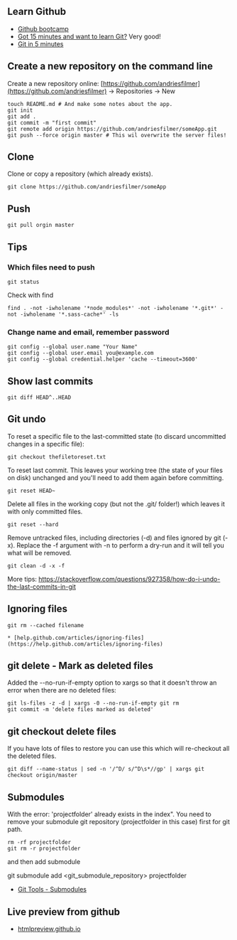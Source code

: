 ## Learn Github

* [Github bootcamp](https://help.github.com/categories/54/articles)
* [Got 15 minutes and want to learn Git?](http://try.github.io/levels/1/challenges/1) Very good!
* [Git in 5 minutes](http://classic.scottr.org/presentations/git-in-5-minutes)


## Create a new repository on the command line
Create a new repository online: [https://github.com/andriesfilmer](https://github.com/andriesfilmer) -> Repositories -> New

    touch README.md # And make some notes about the app.
    git init
    git add .
    git commit -m "first commit"
    git remote add origin https://github.com/andriesfilmer/someApp.git
    git push --force origin master # This wil overwrite the server files!

## Clone
Clone or copy a repository (which already exists).

    git clone https://github.com/andriesfilmer/someApp

## Push
    git pull orgin master

## Tips

### Which files need to push
    git status

Check with find

    find . -not -iwholename '*node_modules*' -not -iwholename '*.git*' -not -iwholename '*.sass-cache*' -ls

### Change name and email, remember password 
    git config --global user.name "Your Name"
    git config --global user.email you@example.com
    git config --global credential.helper 'cache --timeout=3600'

## Show last commits

    git diff HEAD^..HEAD

## Git undo
To reset a specific file to the last-committed state (to discard uncommitted changes in a specific file):

    git checkout thefiletoreset.txt

To reset last commit. This leaves your working tree (the state of your files on disk) unchanged and you'll need to add them again before committing.

    git reset HEAD~

Delete all files in the working copy (but not the .git/ folder!) which leaves it with only committed files.

    git reset --hard

Remove untracked files, including directories (-d) and files ignored by git (-x). Replace the -f argument with -n to perform a dry-run and it will tell you what will be removed.

    git clean -d -x -f

More tips: <https://stackoverflow.com/questions/927358/how-do-i-undo-the-last-commits-in-git>

## Ignoring files

    git rm --cached filename

    * [help.github.com/articles/ignoring-files](https://help.github.com/articles/ignoring-files)

## git delete - Mark as deleted files
Added the --no-run-if-empty option to xargs so that it doesn't throw an error when there are no deleted files:

    git ls-files -z -d | xargs -0 --no-run-if-empty git rm
    git commit -m 'delete files marked as deleted'

## git checkout delete files
If you have lots of files to restore you can use this which will re-checkout all the deleted files.

    git diff --name-status | sed -n '/^D/ s/^D\s*//gp' | xargs git checkout origin/master

## Submodules
With the error: 'projectfolder' already exists in the index". You need to remove your submodule git repository (projectfolder in this case) first for git path.

    rm -rf projectfolder
    git rm -r projectfolder

and then add submodule

git submodule add <git_submodule_repository> projectfolder

* [Git Tools - Submodules](https://git-scm.com/book/en/v2/Git-Tools-Submodules)

## Live preview from github
* [htmlpreview.github.io](http://htmlpreview.github.io/)
